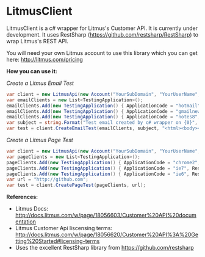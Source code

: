 LitmusClient
============

LitmusClient is a c# wrapper for Litmus's Customer API.  It is currently under development.  It uses RestSharp (https://github.com/restsharp/RestSharp) to wrap Litmus's REST API.

You will need your own Litmus account to use this library which you can get here:  http://litmus.com/pricing

**How you can use it:**

_Create a Litmus Email Test_

```c#
var client = new LitmusApi(new Account("YourSubDomain", "YourUserName", "YourPassword")); 
var emailClients = new List<TestingApplication>();
emailClients.Add(new TestingApplication() { ApplicationCode = "hotmail", ResultType = "email" });
emailClients.Add(new TestingApplication() { ApplicationCode = "gmailnew", ResultType = "email" });
emailClients.Add(new TestingApplication() { ApplicationCode = "notes8", ResultType = "email" });
var subject = string.Format("Test email created by c# wrapper on {0}", DateTime.Now);
var test = client.CreateEmailTest(emailClients, subject, "<html><body><p>This is a kitten:</p><img src=\"http://placekitten.com/200/300\" alt=\"kitten\"></img></body></html>");

```

_Create a Litmus Page Test_ 

```c#
var client = new LitmusApi(new Account("YourSubDomain", "YourUserName", "YourPassword"));            
var pageClients = new List<TestingApplication>();
pageClients.Add(new TestingApplication() { ApplicationCode = "chrome2", ResultType = "page" });
pageClients.Add(new TestingApplication() { ApplicationCode = "ie7", ResultType = "page" });
pageClients.Add(new TestingApplication() { ApplicationCode = "ie6", ResultType = "page" });
var url = "http://github.com";
var test = client.CreatePageTest(pageClients, url);
```

**References:**

-  Litmus Docs: http://docs.litmus.com/w/page/18056603/Customer%20API%20documentation
-  Litmus Customer Api liscensing terms:  http://docs.litmus.com/w/page/18056620/Customer%20API%3A%20Getting%20Started#licensing-terms
-  Uses the excellent RestSharp library from https://github.com/restsharp

